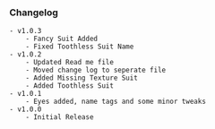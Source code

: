 ### Changelog
	- v1.0.3
		- Fancy Suit Added
		- Fixed Toothless Suit Name
	- v1.0.2
		- Updated Read me file
		- Moved change log to seperate file
		- Added Missing Texture Suit
		- Added Toothless Suit
	- v1.0.1
		- Eyes added, name tags and some minor tweaks
	- v1.0.0
		- Initial Release
    
